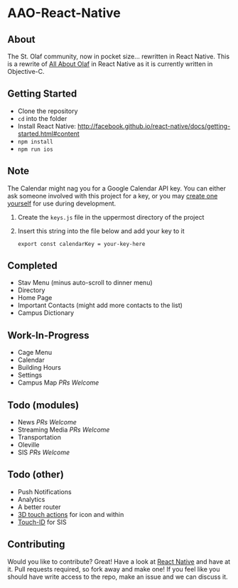 # AAO-React-Native

## About
The St. Olaf community, now in pocket size... rewritten in React Native.  This is a rewrite of [All About Olaf](http://drewvolz.com/all-about-olaf/) in React Native as it is currently written in Objective-C.

## Getting Started

- Clone the repository
- `cd` into the folder
- Install React Native: http://facebook.github.io/react-native/docs/getting-started.html#content
- `npm install`
- `npm run ios`

## Note
The Calendar might nag you for a Google Calendar API key. You can either ask someone involved with this project for a key, or you may [create one yourself](https://console.developers.google.com/projectselector/apis/credentials) for use during development.

1. Create the `keys.js` file in the uppermost directory of the project
2. Insert this string into the file below and add your key to it

    `export const calendarKey = your-key-here`

## Completed
* Stav Menu (minus auto-scroll to dinner menu)
* Directory
* Home Page
* Important Contacts (might add more contacts to the list)
* Campus Dictionary

## Work-In-Progress
* Cage Menu
* Calendar
* Building Hours
* Settings
* Campus Map *PRs Welcome*

## Todo (modules)
* News *PRs Welcome*
* Streaming Media *PRs Welcome*
* Transportation
* Oleville
* SIS *PRs Welcome*

## Todo (other)
* Push Notifications
* Analytics
* A better router
* [3D touch actions](https://github.com/jordanbyron/react-native-quick-actions) for icon and within
* [Touch-ID](https://github.com/naoufal/react-native-touch-id) for SIS

## Contributing
Would you like to contribute? Great! Have a look at [React Native](http://facebook.github.io/react-native/docs/getting-started.html) and have at it. Pull requests required, so fork away and make one! If you feel like you should have write access to the repo, make an issue and we can discuss it.
